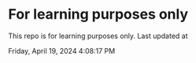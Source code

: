 # For learning purposes only
This repo is for learning purposes only.
Last updated at

Friday, April 19, 2024 4:08:17 PM

